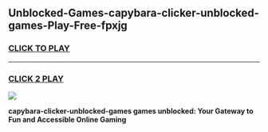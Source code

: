 
## Unblocked-Games-capybara-clicker-unblocked-games-Play-Free-fpxjg
<h3>
<a href="https://premium76.site?title=capybara-clicker-unblocked-games&ref=10A">CLICK TO PLAY</a></h3>
<hr>

<h3>
<a href="https://premium76.site?title=capybara-clicker-unblocked-games&ref=10A">CLICK 2 PLAY</a>
  
</h3>

<a href="https://premium76.site?title=capybara-clicker-unblocked-games&ref=10A"><img src="https://clearcache.store/games.png"></a>


**capybara-clicker-unblocked-games games unblocked: Your Gateway to Fun and Accessible Online Gaming**
